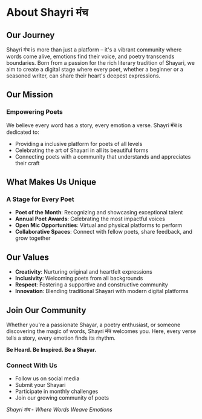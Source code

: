 # About Shayri मंच

## Our Journey

Shayri मंच is more than just a platform – it's a vibrant community where words come alive, emotions find their voice, and poetry transcends boundaries. Born from a passion for the rich literary tradition of Shayari, we aim to create a digital stage where every poet, whether a beginner or a seasoned writer, can share their heart's deepest expressions.

## Our Mission

### Empowering Poets

We believe every word has a story, every emotion a verse. Shayri मंच is dedicated to:

- Providing a inclusive platform for poets of all levels
- Celebrating the art of Shayari in all its beautiful forms
- Connecting poets with a community that understands and appreciates their craft

## What Makes Us Unique

### A Stage for Every Poet

- **Poet of the Month**: Recognizing and showcasing exceptional talent
- **Annual Poet Awards**: Celebrating the most impactful voices
- **Open Mic Opportunities**: Virtual and physical platforms to perform
- **Collaborative Spaces**: Connect with fellow poets, share feedback, and grow together

## Our Values

- **Creativity**: Nurturing original and heartfelt expressions
- **Inclusivity**: Welcoming poets from all backgrounds
- **Respect**: Fostering a supportive and constructive community
- **Innovation**: Blending traditional Shayari with modern digital platforms

## Join Our Community

Whether you're a passionate Shayar, a poetry enthusiast, or someone discovering the magic of words, Shayri मंच welcomes you. Here, every verse tells a story, every emotion finds its rhythm.

**Be Heard. Be Inspired. Be a Shayar.**

### Connect With Us

- Follow us on social media
- Submit your Shayari
- Participate in monthly challenges
- Join our growing community of poets

_Shayri मंच - Where Words Weave Emotions_
